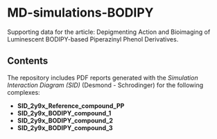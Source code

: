 # MD-simulations-BODIPY
Supporting data for the article: Depigmenting Action and Bioimaging of Luminescent BODIPY-based Piperazinyl Phenol Derivatives. 

## Contents
The repository includes PDF reports generated with the *Simulation Interaction Diagram (SID)* (Desmond - Schrodinger) for the following complexes:
- **SID_2y9x_Reference_compound_PP**
- **SID_2y9x_BODIPY_compound_1**
- **SID_2y9x_BODIPY_compound_2**
- **SID_2y9x_BODIPY_compound_3**
